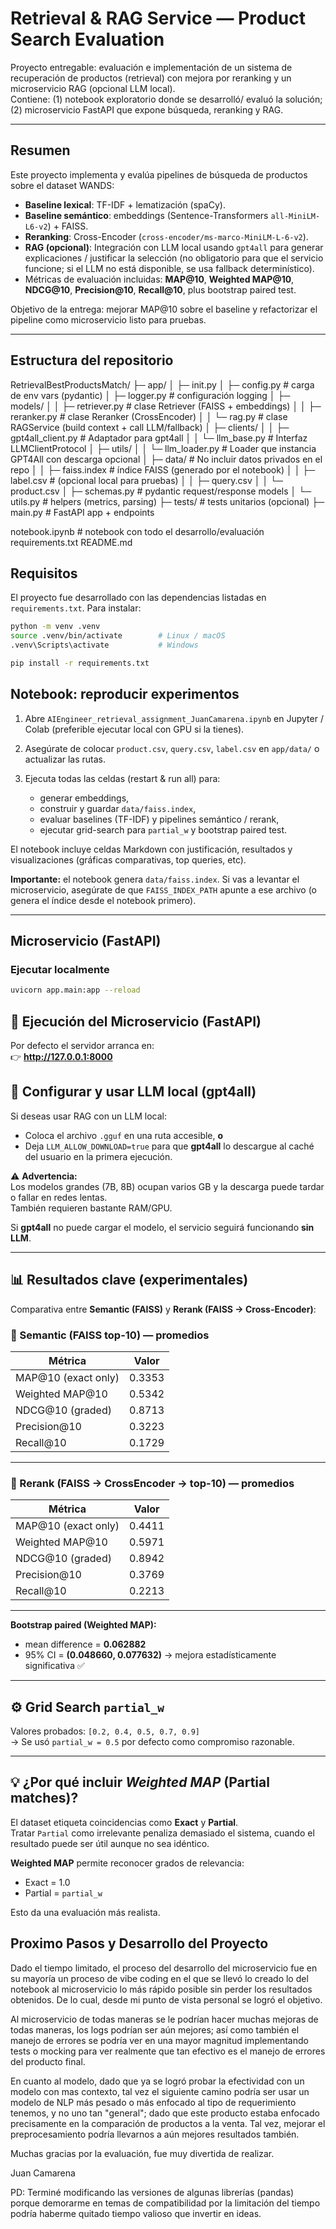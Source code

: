 # Retrieval & RAG Service — Product Search Evaluation

Proyecto entregable: evaluación e implementación de un sistema de recuperación de productos (retrieval) con mejora por reranking y un microservicio RAG (opcional LLM local).  
Contiene: (1) notebook exploratorio donde se desarrolló/ evaluó la solución; (2) microservicio FastAPI que expone búsqueda, reranking y RAG.

---

## Resumen

Este proyecto implementa y evalúa pipelines de búsqueda de productos sobre el dataset WANDS:

- **Baseline lexical**: TF-IDF + lematización (spaCy).
- **Baseline semántico**: embeddings (Sentence-Transformers `all-MiniLM-L6-v2`) + FAISS.
- **Reranking**: Cross-Encoder (`cross-encoder/ms-marco-MiniLM-L-6-v2`).
- **RAG (opcional)**: Integración con LLM local usando `gpt4all` para generar explicaciones / justificar la selección (no obligatorio para que el servicio funcione; si el LLM no está disponible, se usa fallback determinístico).
- Métricas de evaluación incluidas: **MAP@10**, **Weighted MAP@10**, **NDCG@10**, **Precision@10**, **Recall@10**, plus bootstrap paired test.

Objetivo de la entrega: mejorar MAP@10 sobre el baseline y refactorizar el pipeline como microservicio listo para pruebas.

---

## Estructura del repositorio

RetrievalBestProductsMatch/
├─ app/
│ ├─ init.py
│ ├─ config.py # carga de env vars (pydantic)
│ ├─ logger.py # configuración logging
│ ├─ models/
│ │ ├─ retriever.py # clase Retriever (FAISS + embeddings)
│ │ ├─ reranker.py # clase Reranker (CrossEncoder)
│ │ └─ rag.py # clase RAGService (build context + call LLM/fallback)
│ ├─ clients/
│ │ ├─ gpt4all_client.py # Adaptador para gpt4all
│ │ └─ llm_base.py # Interfaz LLMClientProtocol
│ ├─ utils/
│ │ └─ llm_loader.py # Loader que instancia GPT4All con descarga opcional
│ ├─ data/ # No incluir datos privados en el repo
│ │ ├─ faiss.index # índice FAISS (generado por el notebook)
│ │ ├─ label.csv # (opcional local para pruebas)
│ │ ├─ query.csv
│ │ └─ product.csv
│ ├─ schemas.py # pydantic request/response models
│ └─ utils.py # helpers (metrics, parsing)
├─ tests/ # tests unitarios (opcional)
├─ main.py # FastAPI app + endpoints


notebook.ipynb # notebook con todo el desarrollo/evaluación
requirements.txt
README.md

## Requisitos

El proyecto fue desarrollado con las dependencias listadas en `requirements.txt`. Para instalar:

```bash
python -m venv .venv
source .venv/bin/activate        # Linux / macOS
.venv\Scripts\activate           # Windows

pip install -r requirements.txt
```

## Notebook: reproducir experimentos

1. Abre `AIEngineer_retrieval_assignment_JuanCamarena.ipynb` en Jupyter / Colab (preferible ejecutar local con GPU si la tienes).

2. Asegúrate de colocar `product.csv`, `query.csv`, `label.csv` en `app/data/` o actualizar las rutas.

3. Ejecuta todas las celdas (restart & run all) para:
   - generar embeddings,
   - construir y guardar `data/faiss.index`,
   - evaluar baselines (TF-IDF) y pipelines semántico / rerank,
   - ejecutar grid-search para `partial_w` y bootstrap paired test.

El notebook incluye celdas Markdown con justificación, resultados y visualizaciones (gráficas comparativas, top queries, etc).

**Importante:** el notebook genera `data/faiss.index`. Si vas a levantar el microservicio, asegúrate de que `FAISS_INDEX_PATH` apunte a ese archivo (o genera el índice desde el notebook primero).

---

## Microservicio (FastAPI)

### Ejecutar localmente
```bash
uvicorn app.main:app --reload 
```

## 🚀 Ejecución del Microservicio (FastAPI)

Por defecto el servidor arranca en:  
👉 **http://127.0.0.1:8000**


## 🧠 Configurar y usar LLM local (gpt4all)

Si deseas usar RAG con un LLM local:

- Coloca el archivo `.gguf` en una ruta accesible, **o**  
- Deja `LLM_ALLOW_DOWNLOAD=true` para que **gpt4all** lo descargue al caché del usuario en la primera ejecución.

⚠️ **Advertencia:**  
Los modelos grandes (7B, 8B) ocupan varios GB y la descarga puede tardar o fallar en redes lentas.  
También requieren bastante RAM/GPU.

Si **gpt4all** no puede cargar el modelo, el servicio seguirá funcionando **sin LLM**.

---

## 📊 Resultados clave (experimentales)

Comparativa entre **Semantic (FAISS)** y **Rerank (FAISS → Cross-Encoder)**:

### 🔹 Semantic (FAISS top-10) — promedios
| Métrica | Valor |
|----------|--------|
| MAP@10 (exact only) | 0.3353 |
| Weighted MAP@10 | 0.5342 |
| NDCG@10 (graded) | 0.8713 |
| Precision@10 | 0.3223 |
| Recall@10 | 0.1729 |

---

### 🔹 Rerank (FAISS → CrossEncoder → top-10) — promedios
| Métrica | Valor |
|----------|--------|
| MAP@10 (exact only) | 0.4411 |
| Weighted MAP@10 | 0.5971 |
| NDCG@10 (graded) | 0.8942 |
| Precision@10 | 0.3769 |
| Recall@10 | 0.2213 |

---

**Bootstrap paired (Weighted MAP):**  
- mean difference = **0.062882**  
- 95% CI = **(0.048660, 0.077632)** → mejora estadísticamente significativa ✅

---

## ⚙️ Grid Search `partial_w`

Valores probados: `[0.2, 0.4, 0.5, 0.7, 0.9]`  
→ Se usó `partial_w = 0.5` por defecto como compromiso razonable.

---

## 💡 ¿Por qué incluir *Weighted MAP* (Partial matches)?

El dataset etiqueta coincidencias como **Exact** y **Partial**.  
Tratar `Partial` como irrelevante penaliza demasiado el sistema, cuando el resultado puede ser útil aunque no sea idéntico.

**Weighted MAP** permite reconocer grados de relevancia:

- Exact = 1.0  
- Partial = `partial_w`

Esto da una evaluación más realista.

## Proximo Pasos y Desarrollo del Proyecto

Dado el tiempo limitado, el proceso del desarrollo del microservicio fue en su mayoría un proceso de vibe coding en el que se llevó lo creado lo del notebook al microservicio lo más rápido posible sin perder los resultados obtenidos. De lo cual, desde mi punto de vista personal se logró el objetivo.

Al microservicio de todas maneras se le podrían hacer muchas mejoras de todas maneras, los logs podrían ser aún mejores; así como también el manejo de errores se podría ver en una mayor magnitud implementando tests o mocking para ver realmente que tan efectivo es el manejo de errores del producto final.

En cuanto al modelo, dado que ya se logró probar la efectividad con un modelo con mas contexto, tal vez el siguiente camino podría ser usar un modelo de NLP más pesado o más enfocado al tipo de requerimiento tenemos, y no uno tan "general"; dado que este producto estaba enfocado precisamente en la comparación de productos a la venta. Tal vez, mejorar el preprocesamiento podría llevarnos a aún mejores resultados también.

Muchas gracias por la evaluación, fue muy divertida de realizar.

Juan Camarena

PD: Terminé modificando las versiones de algunas librerías (pandas) porque demorarme en temas de compatibilidad por la limitación del tiempo podría haberme quitado tiempo valioso que invertir en ideas.